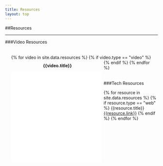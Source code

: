 ```yaml
---
title: Resources
layout: top
---
```


##Resources
<hr/>

###Video Resources


<div style="padding:20px;" class="row">
{% for video in site.data.resources %}
{% if video.type == "video" %}
  <div style="width:305px; height: 310; float:left;">
    <h4 style="overflow:hidden; margin: 0 10px 0 10px; padding: 10px; text-align:center">{{video.title}}</h4>
    <iframe width="300" height="300" src="{{video.link}}" frameborder="0" allowfullscreen></iframe>
  </div>
  {% endif %}
  {% endfor %}
</div>


###Tech Resources

{% for resource in site.data.resources %}
{% if resource.type == "web" %}
  {{resource.title}}<a href="{{resource.link}}">{{resource.link}}</a>
{% endif %}
{% endfor %}
